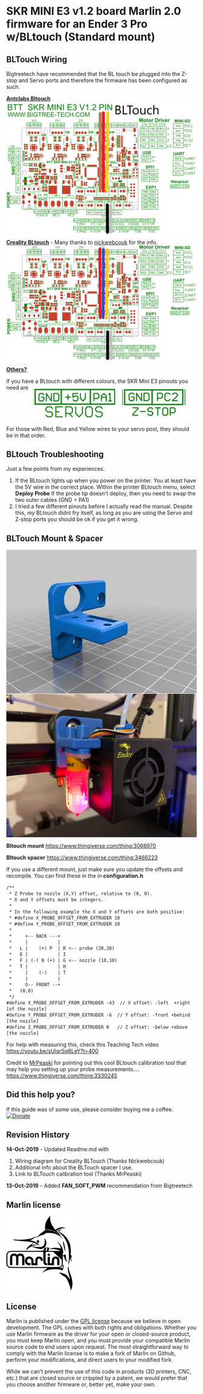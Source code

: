 # SKR MINI E3 v1.2 board Marlin 2.0 firmware for an Ender 3 Pro w/BLtouch (Standard mount) #

## BLTouch Wiring

Bigtreetech have recommended that the BL touch be plugged into the Z-stop and Servo ports and therefore the firmware has been configured as such.

<u>**Antclabs Bltouch**</u>
<img align="top" src="docs/1570702845960.png" />



<u>**Creality BLtouch**</u> - Many thanks to [nickwebcouk](https://github.com/nickwebcouk) for the info.
<img align="top" src="docs/crealitybltouch.jpg" />

<u>**Others?**</u>

 If you have a BLtouch with different colours, the SKR Mini E3 pinouts you need are
<img align="top" src="docs/mini-pins.JPG" />

For those with Red, Blue and Yellow wires to your servo post, they should be in that order.



## BLtouch Troubleshooting 

Just a few points from my experiences.

1. If the BLtouch lights up when you power on the printer.  You at least have the 5V wire in the correct place.  Within the printer BLtouch menu, select **Deploy Probe**  If the probe tip doesn't deploy, then you need to swap the two outer cables (GND + PA1)
2. I tried a few different pinouts before I actually read the manual.  Despite this, my BLtouch didnt fry itself, as long as you are using the Servo and Z-stop ports you should be ok if you get it wrong.  



## BLTouch Mount & Spacer

<img align="top" src="docs/blmount.jpg" /><img align="top" src="docs/bltouchwithspacer.jpg" />

**Bltouch mount** https://www.thingiverse.com/thing:3068970

**Bltouch spacer** https://www.thingiverse.com/thing:3466223

If you use a different mount, just make sure you update the offsets and recompile.  You can find these in the in **configuration.h**

```
/**
 * Z Probe to nozzle (X,Y) offset, relative to (0, 0).
 * X and Y offsets must be integers.
 *
 * In the following example the X and Y offsets are both positive:
 * #define X_PROBE_OFFSET_FROM_EXTRUDER 10
 * #define Y_PROBE_OFFSET_FROM_EXTRUDER 10
 *
 *     +-- BACK ---+
 *     |           |
 *   L |    (+) P  | R <-- probe (20,20)
 *   E |           | I
 *   F | (-) N (+) | G <-- nozzle (10,10)
 *   T |           | H
 *     |    (-)    | T
 *     |           |
 *     O-- FRONT --+
 *   (0,0)
 */
#define X_PROBE_OFFSET_FROM_EXTRUDER -43  // X offset: -left  +right  [of the nozzle]
#define Y_PROBE_OFFSET_FROM_EXTRUDER -6  // Y offset: -front +behind [the nozzle]
#define Z_PROBE_OFFSET_FROM_EXTRUDER 0   // Z offset: -below +above  [the nozzle]

```

For help with measuring this, check this Teaching Tech video https://youtu.be/sUlqrSq6LeY?t=400

Credit to [MrPeaski](https://www.reddit.com/user/MrPeaski/) for pointing out this cool BLtouch calibration tool that may help you setting up your probe measurements.... https://www.thingiverse.com/thing:3330245



## Did this help you?

If this guide was of some use, please consider buying me a coffee.  [![Donate](https://img.shields.io/badge/Donate-PayPal-green.svg)](https://www.paypal.com/cgi-bin/webscr?cmd=_s-xclick&hosted_button_id=ADET3SXGZ9BNU)





## Revision History

**14-Oct-2019**	- Updated Readme.md with

1. Wiring diagram for Creality BLTouch (Thanks Nickwebcouk)
2. Additional info about the BLTouch spacer I use.
3. Link to BLTouch calibration tool (Thanks MrPeaski)						

**13-Oct-2019**	- Added **FAN_SOFT_PWM** recommendation from Bigtreetech





## Marlin license

<img align="top" width=175 src="buildroot/share/pixmaps/logo/marlin-250.png" />

## License

Marlin is published under the [GPL license](/LICENSE) because we believe in open development. The GPL comes with both rights and obligations. Whether you use Marlin firmware as the driver for your open or closed-source product, you must keep Marlin open, and you must provide your compatible Marlin source code to end users upon request. The most straightforward way to comply with the Marlin license is to make a fork of Marlin on Github, perform your modifications, and direct users to your modified fork.

While we can't prevent the use of this code in products (3D printers, CNC, etc.) that are closed source or crippled by a patent, we would prefer that you choose another firmware or, better yet, make your own.
